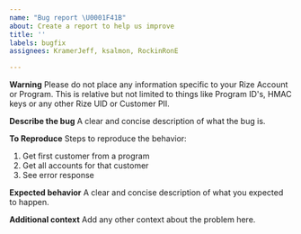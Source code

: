 ```yaml
---
name: "Bug report \U0001F41B"
about: Create a report to help us improve
title: ''
labels: bugfix
assignees: KramerJeff, ksalmon, RockinRonE

---
```


**Warning**
Please do not place any information specific to your Rize Account or Program. 
This is relative but not limited to things like Program ID's, HMAC keys or any other Rize UID or Customer PII.

**Describe the bug**
A clear and concise description of what the bug is.

**To Reproduce**
Steps to reproduce the behavior:

1. Get first customer from a program
2. Get all accounts for that customer
3. See error response

**Expected behavior**
A clear and concise description of what you expected to happen.

**Additional context**
Add any other context about the problem here.
